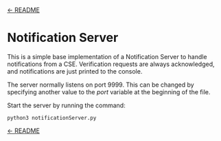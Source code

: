 [← README](../../README.md) 

# Notification Server

This is a simple base implementation of a Notification Server to handle notifications from a CSE. Verification requests are always acknowledged, and notifications are just printed to the console.

The server normally listens on port 9999. This can be changed by specifying another value to the *port* variable at the beginning of the file.

Start the server by running the command:

	python3 notificationServer.py

[← README](../../README.md) 
